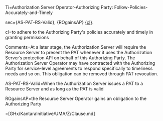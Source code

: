 Ti=Authorization Server Operator-Authorizing Party: Follow-Policies-Accurately-and-Timely

sec={AS-PAT-RS-Valid}, {ROgainsAP} <u>{cl}</u>.

cl=to adhere to the Authorizing Party's policies accurately and timely in granting permissions

Comments=At a later stage, the Authorization Server will require the Resource Server to present the PAT whenever it uses the Authorization Server’s protection API on behalf of this Authorizing Party. The Authorization Server Operator may have contracted with the Authorizing Party for service-level agreements to respond specifically to timeliness needs and so on. This obligation can be removed through PAT revocation.


AS-PAT-RS-Valid=When the Authorization Server issues a PAT to a Resource Server and as long as the PAT is valid

ROgainsAP=the Resource Server Operator gains an obligation to the Authorizing Party

=[GHx/KantaraInitiative/UMA/Z/Clause.md]
